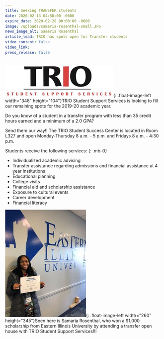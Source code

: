 ```yaml
---
title: Seeking TRANSFER students
date: 2020-02-13 04:58:00 -0600
expire_date: 2020-02-28 00:00:00 -0600
image: /uploads/samaria-rosenthal-small.JPG
news_image_alt: Samaria Rosenthal
article_lead: TRIO has spots open for Transfer students
video_content: false
video_link:
press_release: false
---
```


![](/uploads/trio-sss.JPG){: .float-image-left width="348" height="104"}TRIO Student Support Services is looking to fill our remaining spots for the 2019-20 academic year.

Do you know of a student in a transfer program with less than 35 credit hours earned and a minimum of a 2.0 GPA?

Send them our way\!\! The TRIO Student Success Center is located in Room L327 and open Monday-Thursday 8 a.m. - 5 p.m. and Fridays 8 a.m. - 4:30 p.m.

Students receive the following services:
{: .mb-0}

* Individualized academic advising
* Transfer assistance regarding admissions and financial assistance at 4 year institutions
* Educational planning
* College visits
* Financial aid and scholarship assistance
* Exposure to cultural events
* Career development
* Financial literacy

![](/uploads/samaria-rosenthal-small.JPG){: .float-image-left width="260" height="345"}Seen here is Samaria Rosenthal, who won a $1,000 scholarship from Eastern Illinois University by attending a transfer open house with TRIO Student Support Services\!\!\!